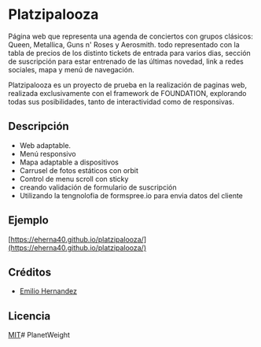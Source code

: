 # Platzipalooza

Página web que representa una agenda de conciertos con grupos clásicos: Queen, Metallica, Guns n' Roses y Aerosmith. todo representado con la tabla de precios de los distinto tickets de entrada para varios dias, sección de suscripción para estar entrenado de las últimas novedad, link a redes sociales, mapa y menú de navegación.

Platzipalooza es un proyecto de prueba en la realización de paginas web, realizada exclusivamente con el framework de FOUNDATION, explorando todas sus posibilidades, tanto de interactividad como de responsivas.

## Descripción

- Web adaptable.
- Menú responsivo
- Mapa adaptable a dispositivos
- Carrusel de fotos estáticos con orbit
- Control de menu scroll con sticky
- creando validación de formulario de suscripción
- Utilizando la tengnolofia de formspree.io para envia datos del cliente


## Ejemplo
[https://eherna40.github.io/platzipalooza/](https://eherna40.github.io/platzipalooza/)


## Créditos

- [Emilio Hernandez](https://www.linkedin.com/in/emilio-rafael-hernandez-perez-3a8bb540/)

## Licencia

[MIT](https://opensource.org/licenses/MIT)# PlanetWeight